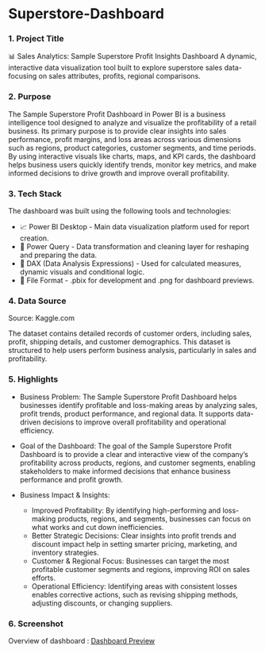 # Superstore-Dashboard
### 1. Project Title   
📊 Sales Analytics: Sample Superstore Profit Insights Dashboard
A dynamic, interactive data visualization tool built to explore superstore sales data- focusing on sales attributes, profits, regional comparisons.

### 2. Purpose   
The Sample Superstore Profit Dashboard in Power BI is a business intelligence tool designed to analyze and visualize the profitability of a retail business. Its primary purpose is to provide clear insights into sales performance, profit margins, and loss areas across various dimensions such as regions, product categories, customer segments, and time periods. By using interactive visuals like charts, maps, and KPI cards, the dashboard helps business users quickly identify trends, monitor key metrics, and make informed decisions to drive growth and improve overall profitability.

### 3. Tech Stack  
The dashboard was built using the following tools and technologies:
- 📈 Power BI Desktop - Main data visualization platform used for report creation.
- 📝 Power Query - Data transformation and cleaning layer for reshaping and preparing the data.
- 🧠 DAX (Data Analysis Expressions) - Used for calculated measures, dynamic visuals and conditional logic.
- 📂 File Format - .pbix for development and .png for dashboard previews.

### 4. Data Source   
Source: Kaggle.com

The dataset contains detailed records of customer orders, including sales, profit, shipping details, and customer demographics. This dataset is structured to help users perform business analysis, particularly in sales and profitability.

### 5. Highlights
- Business Problem:
The Sample Superstore Profit Dashboard helps businesses identify profitable and loss-making areas by analyzing sales, profit trends, product performance, and regional data. It supports data-driven decisions to improve overall profitability and operational efficiency.

- Goal of the Dashboard:
The goal of the Sample Superstore Profit Dashboard is to provide a clear and interactive view of the company’s profitability across products, regions, and customer segments, enabling stakeholders to make informed decisions that enhance business performance and profit growth.

- Business Impact & Insights:
  - Improved Profitability: By identifying high-performing and loss-making products, regions, and segments, businesses can focus on what works and cut down inefficiencies.
  - Better Strategic Decisions: Clear insights into profit trends and discount impact help in setting smarter pricing, marketing, and inventory strategies.
  - Customer & Regional Focus: Businesses can target the most profitable customer segments and regions, improving ROI on sales efforts.
  - Operational Efficiency: Identifying areas with consistent losses enables corrective actions, such as revising shipping methods, adjusting discounts, or changing suppliers.

### 6. Screenshot
Overview of dashboard : [Dashboard Preview](https://github.com/Srishti36912/Superstore-Report/blob/main/Snapshot%20of%20Superstore%20Report.png)
